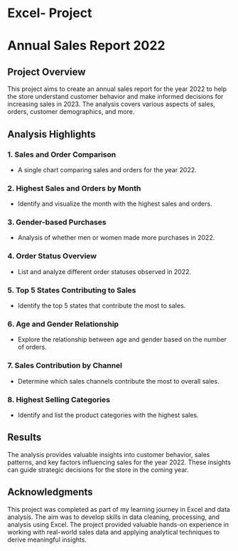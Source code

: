 # Excel- Project
# Annual Sales Report 2022

## Project Overview
This project aims to create an annual sales report for the year 2022 to help the store understand customer behavior and make informed decisions for increasing sales in 2023. The analysis covers various aspects of sales, orders, customer demographics, and more.

## Analysis Highlights

### 1. Sales and Order Comparison
- A single chart comparing sales and orders for the year 2022.

### 2. Highest Sales and Orders by Month
- Identify and visualize the month with the highest sales and orders.

### 3. Gender-based Purchases
- Analysis of whether men or women made more purchases in 2022.

### 4. Order Status Overview
- List and analyze different order statuses observed in 2022.

### 5. Top 5 States Contributing to Sales
- Identify the top 5 states that contribute the most to sales.

### 6. Age and Gender Relationship
- Explore the relationship between age and gender based on the number of orders.

### 7. Sales Contribution by Channel
- Determine which sales channels contribute the most to overall sales.

### 8. Highest Selling Categories
- Identify and list the product categories with the highest sales.


## Results
The analysis provides valuable insights into customer behavior, sales patterns, and key factors influencing sales for the year 2022. These insights can guide strategic decisions for the store in the coming year.

## Acknowledgments
This project was completed as part of my learning journey in Excel and data analysis. The aim was to develop skills in data cleaning, processing, and analysis using Excel. The project provided valuable hands-on experience in working with real-world sales data and applying analytical techniques to derive meaningful insights.

